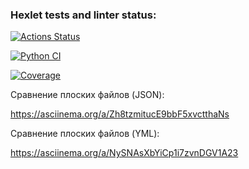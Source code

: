 ### Hexlet tests and linter status:
[![Actions Status](https://github.com/Alexander-kkk/python-project-50/actions/workflows/hexlet-check.yml/badge.svg)](https://github.com/Alexander-kkk/python-project-50/actions)

[![Python CI](https://github.com/Alexander-kkk/python-project-50/actions/workflows/pyci.yml/badge.svg)](https://github.com/Alexander-kkk/python-project-50/actions/workflows/pyci.yml)

[![Coverage](https://sonarcloud.io/api/project_badges/measure?project=Alexander-kkk_python-project-502&metric=coverage)](https://sonarcloud.io/summary/new_code?id=Alexander-kkk_python-project-502)

Сравнение плоских файлов (JSON):

 https://asciinema.org/a/Zh8tzmitucE9bbF5xvctthaNs


 Сравнение плоских файлов (YML):

 https://asciinema.org/a/NySNAsXbYiCp1i7zvnDGV1A23